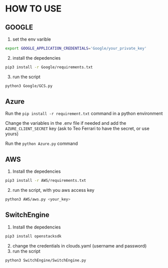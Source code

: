# HOW TO USE
## GOOGLE
1. set the env varible
```bash
export GOOGLE_APPLICATION_CREDENTIALS='Google/your_private_key'
```
2. install the depedencies
```bash
pip3 install -r Google/requirements.txt
```
3. run the script
```bash
python3 Google/GCS.py
```
## Azure
Run the `pip install -r requirement.txt` command in a python environment

Change the variables in the .env file if needed and add the `AZURE_CLIENT_SECRET` key (ask to Teo Ferrari to have the secret, or use yours)

Run the `python Azure.py` command
## AWS
1. Install the depedencies
```bash
pip3 install -r AWS/requirements.txt
```
2. run the script, with you aws access key
```bash
python3 AWS/aws.py <your_key>
```
## SwitchEngine
1. Install the depedencies
```bash
pip3 install openstacksdk
```
2. change the credentials in clouds.yaml (username and password)
3. run the script
```bash
python3 SwitchEngine/SwitchEngine.py
```
